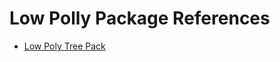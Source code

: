 # Low Polly Package References

- [Low Poly Tree Pack](https://brokenvector.itch.io/low-poly-tree-pack)
